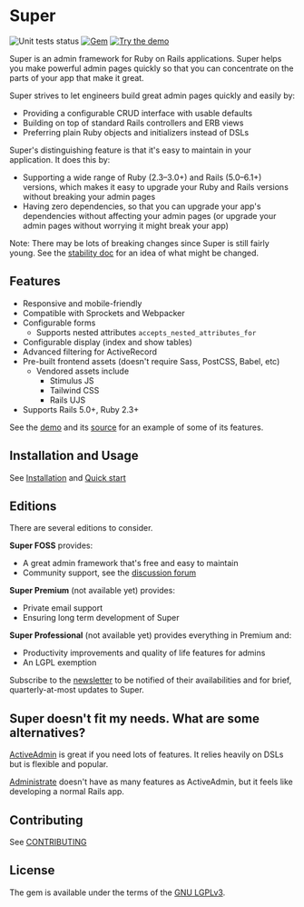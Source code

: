 # Super

![Unit tests status](https://github.com/zachahn/super/workflows/Unit%20tests/badge.svg?branch=master)
[![Gem](https://img.shields.io/gem/v/super)][gem]
[![Try the demo](https://img.shields.io/badge/try-demo-blue)][demo]


Super is an admin framework for Ruby on Rails applications. Super helps you make
powerful admin pages quickly so that you can concentrate on the parts of your
app that make it great.

Super strives to let engineers build great admin pages quickly and easily by:

* Providing a configurable CRUD interface with usable defaults
* Building on top of standard Rails controllers and ERB views
* Preferring plain Ruby objects and initializers instead of DSLs


Super's distinguishing feature is that it's easy to maintain in your
application. It does this by:

* Supporting a wide range of Ruby (2.3–3.0+) and Rails (5.0–6.1+) versions,
  which makes it easy to upgrade your Ruby and Rails versions without breaking
  your admin pages
* Having zero dependencies, so that you can upgrade your app's dependencies
  without affecting your admin pages (or upgrade your admin pages without
  worrying it might break your app)


Note: There may be lots of breaking changes since Super is still fairly young.
See the [stability doc](./STABILITY.md) for an idea of what might be changed.


## Features

* Responsive and mobile-friendly
* Compatible with Sprockets and Webpacker
* Configurable forms
    * Supports nested attributes `accepts_nested_attributes_for`
* Configurable display (index and show tables)
* Advanced filtering for ActiveRecord
* Pre-built frontend assets (doesn't require Sass, PostCSS, Babel, etc)
    * Vendored assets include
        * Stimulus JS
        * Tailwind CSS
        * Rails UJS
* Supports Rails 5.0+, Ruby 2.3+


See the [demo][demo] and its [source][demo_source] for an example of some of its
features.


## Installation and Usage

See [Installation](./docs/quick_start.md) and
[Quick start](./docs/quick_start.md)


## Editions

There are several editions to consider.

**Super FOSS** provides:

* A great admin framework that's free and easy to maintain
* Community support, see the [discussion forum][discussions]

**Super Premium** (not available yet) provides:

* Private email support
* Ensuring long term development of Super

**Super Professional** (not available yet) provides everything in Premium and:

* Productivity improvements and quality of life features for admins
* An LGPL exemption

Subscribe to the [newsletter][newsletter] to be notified of their availabilities
and for brief, quarterly-at-most updates to Super.


## Super doesn't fit my needs. What are some alternatives?

[ActiveAdmin](https://github.com/activeadmin/activeadmin) is great if you need
lots of features. It relies heavily on DSLs but is flexible and popular.

[Administrate](https://github.com/thoughtbot/administrate) doesn't have as many
features as ActiveAdmin, but it feels like developing a normal Rails app.


## Contributing

See [CONTRIBUTING](./CONTRIBUTING.md)


## License

The gem is available under the terms of the [GNU LGPLv3](./LICENSE).


[gem]: https://rubygems.org/gems/super
[discussions]: https://github.com/zachahn/super/discussions
[newsletter]: https://tinyletter.com/zachahn
[demo]: https://demo-super.herokuapp.com/admin/members
[demo_source]: https://github.com/zachahn/super_demo
